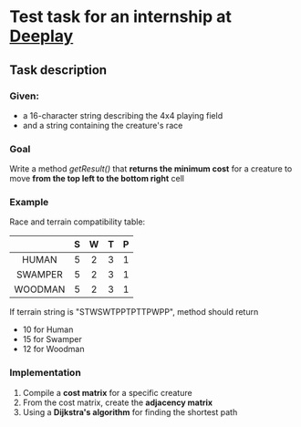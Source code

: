 # Test task for an internship at [Deeplay](https://internship.deeplay.io/)

## Task description
### Given:
- a 16-character string describing the 4x4 playing field
- and a string containing the creature's race

### Goal
Write a method _getResult()_ that **returns the minimum cost** 
for a creature to move **from the top left to the bottom right** cell

### Example
Race and terrain compatibility table:

|         | S | W | T | P |
|:-------:|:---:|:---:|:---:|:---:|
| HUMAN   | 5 | 2 | 3 | 1 |
| SWAMPER | 5 | 2 | 3 | 1 |
| WOODMAN | 5 | 2 | 3 | 1 |

If terrain string is "STWSWTPPTPTTPWPP", method should return
- 10 for Human
- 15 for Swamper
- 12 for Woodman

### Implementation
1. Compile a **cost matrix** for a specific creature
2. From the cost matrix, create the **adjacency matrix**
3. Using a **Dijkstra's algorithm** for finding the shortest path
